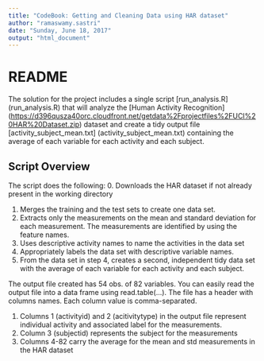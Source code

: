 ```yaml
---
title: "CodeBook: Getting and Cleaning Data using HAR dataset"
author: "ramaswamy.sastri"
date: "Sunday, June 18, 2017"
output: "html_document"
---
```


# README

The solution for the project includes a single script [run_analysis.R] (run_analysis.R) that will analyze the [Human Activity Recognition] (https://d396qusza40orc.cloudfront.net/getdata%2Fprojectfiles%2FUCI%20HAR%20Dataset.zip) dataset and create a tidy output file [activity_subject_mean.txt] (activity_subject_mean.txt) containing the average of each variable for each activity and each subject.

## Script Overview

The script does the following:
0. Downloads the HAR dataset if not already present in the working directory
1. Merges the training and the test sets to create one data set.
2. Extracts only the measurements on the mean and standard deviation for each measurement. The measurements are identified by using the feature names.
3. Uses descriptive activity names to name the activities in the data set
4. Appropriately labels the data set with descriptive variable names.
5. From the data set in step 4, creates a second, independent tidy data set with the average of each variable for each activity and each subject.

The output file created has 54 obs. of 82 variables. You can easily read the output file into a data frame using read.table(...). The file has a header with columns names. Each column value is comma-separated.

1. Columns 1 (activityid) and 2 (acitivitytype) in the output file represent individual activity and associated label for the measurements. 
2. Column 3 (subjectid) represents the subject for the measurements
3. Columns 4-82 carry the average for the mean and std measurements in the HAR dataset

